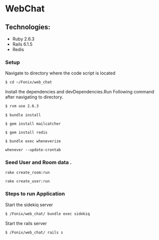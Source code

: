 # WebChat


## Technologies:

* Ruby 2.6.3
* Rails 6.1.5
* Redis


### Setup

Navigate to directory where the code script is located

```sh
$ cd ~/Fonix/web_chat
```
Install the dependencies and devDependencies.Run Following command after navigating to directory.

```sh
$ rvm use 2.6.3
````

```
$ bundle install
```

```
$ gem install mailcatcher
```

```
$ gem install redis
```

```
$ bundle exec wheneverize
```

```
whenever --update-crontab
```




### Seed User and Room data .

```
rake create_room:run
```
```
rake create_user:run
```



### Steps to run Application

Start the sidekiq server
```sh
$ /Fonix/web_chat/ bundle exec sidekiq
```

Start the rails server
```sh
$ /Fonix/web_chat/ rails s
```


